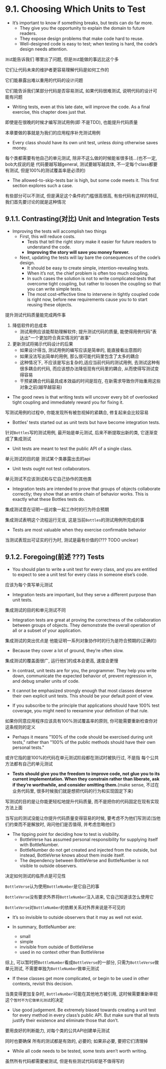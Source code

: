 # 9.1. Choosing Which Units to Test

+ It’s important to know if something breaks, but tests can do far more.
    + They give you the opportunity to explain the domain to future readers.
    + They expose design problems that make code hard to reuse.
    + Well-designed code is easy to test; when testing is hard, the code’s design needs attention.

`测试`能告诉我们 哪里出了问题, 但是`测试`能做的事远比这个多

它们让代码未来的维护者更容易理解代码是如何工作的

它们能暴露出难以重用的代码的设计问题

它们能告诉我们某部分代码是否容易测试, 如果代码很难测试, 说明代码的设计可能有问题

+ Writing tests, even at this late date, will improve the code. As a final exercise, this chapter does just that.

即使是在很晚的时候才编写测试用例(即 不是TDD), 也能提升代码质量

本章要做的事就是为我们的应用程序补充测试用例

+ Every class should have its own unit test, unless doing otherwise saves money.

每个类都需要有他自己的单元测试, 除非不这么做的时候能省很多钱...(也不一定, bob大叔说的是 代码要越写越general, 测试要越写越具体, 不一定每个class都要有测试, 但是100%的测试覆盖率是必须的)

+ The allowed-to-skip-tests bar is high, but some code meets it. This first section explores such a case.

有些部分可以不测试, 但是满足这个条件的门槛很高很高, 有些代码有这样的特征, 我们首先要讨论的就是这种情况

## 9.1.1. Contrasting(对比) Unit and Integration Tests

+ Improving the tests will accomplish two things
    + First, this will reduce costs.
        + Tests that tell the right story make it easier for future readers to understand the code.
        + **Improving the story will save you money forever.**
    + Next, updating the tests will lay bare the consequences of the code’s design.
        + It should be easy to create simple, intention-revealing tests.
        + When it’s not, the chief problem is often too much coupling.
        + In such cases the solution is not to write complicated tests that overcome tight coupling, but rather to loosen the coupling so that you can write simple tests.
        + The most cost-effective time to intervene in tightly coupled code is right now, before new requirements cause you to to start reusing these objects.

提升测试代码质量能完成两件事

1. 降低软件的总成本
    + 测试用例应该能帮助理解软件; 提升测试代码的质量, 能使得用例代码"表达出"一个更加符合真实情况的"故事"
2. 更新测试将揭示代码设计的后果
    + 如果设计得当, 测试用例的编写应该是简单的, 能直接看出意图的
    + 如果没法写出简单的用例, 那么很可能代码里包含了太多的耦合
    + 这种情况下, 不应该是写出复杂的,适应当前代码的测试用例, 去测试这种有很多耦合的代码, 而应该想办法降低现有代码里的耦合, 从而使得写测试变得容易
    + 干预紧耦合代码最具成本效益的时间是现在, 在新需求导致你开始重用这些对象之前(越早越容易)

+ The good news is that writing tests will uncover every bit of overlooked tight coupling and immediately reward you for fixing it.

写测试用例的过程中, 你能发现所有被忽视掉的紧耦合, 修复起来会比较容易

+ Bottles' tests started out as unit tests but have become integration tests.

针对`Bottles`写的测试用例, 最开始是单元测试, 后来不断提取出新的类, 它逐渐变成了集成测试

+ Unit tests are meant to test the public API of a single class.

单元测试的目的是 测试某个类暴露出去的api

+ Unit tests ought not test collaborators.

单元测试不应该测试和与它自己协作的其他类

+ Integration tests are intended to prove that groups of objects collaborate correctly; they show that an entire chain of behavior works. This is exactly what these Bottles tests do.

集成测试意在证明一组对象一起工作时的行为符合预期

集成测试表明这个流程运行无误, 这是当前`Bottles`的测试用例所完成的事

+ Tests are most valuable when they exercise confirmable behavior

当测试表现出可证实的行为时, 测试是最有价值的(??? TODO unclear)

## 9.1.2. Foregoing(前述 ???) Tests

+ You should plan to write a unit test for every class, and you are entitled to expect to see a unit test for every class in someone else’s code.

应该为每个类写单元测试

+ Integration tests are important, but they serve a different purpose than unit tests.

集成测试的目的和单元测试不同

+ Integration tests are great at proving the correctness of the collaboration between groups of objects. They demonstrate the overall operation of all or a subset of your application.

集成测试的突出优点是 他能证明一系列对象协作时的行为是符合预期的(正确的)

+ Because they cover a lot of ground, they’re often slow.

集成测试的覆盖面很广, 运行他们的成本会更高, 速度会更慢

+ In contrast, unit tests are for you, the programmer. They help you write down, communicate the expected behavior of, prevent regression in, and debug smaller units of code.

+ It cannot be emphasized strongly enough that most classes deserve their own explicit unit tests. This should be your default point of view.

+ If you subscribe to the principle that applications should have 100% test coverage, you might need to reexamine your definition of that rule.

如果你同意应用程序应该具有100%测试覆盖率的原则, 你可能需要重新检查你对这条规则的定义

+ Perhaps it means "100% of the code should be exercised during unit tests," rather than "100% of the public methods should have their own personal tests."

或许它指的是100%的代码在单元测试阶段都在测试时被执行过, 不是指 每个公共方法都有自己的单元测试

+ **Tests should give you the freedom to improve code, not glue you to its current implementation. When they constrain rather than liberate, ask if they’re worthwhile, and consider omitting them.**(make sense, 不过在业务代码里, 很多时候我们就是想把代码的行为和实现固定下来)

写测试的目的是让你能更轻松地提升代码质量, 而不是把你的代码固定在现有实现方法上面

当写出的测试没能让你提升代码质量变得容易的时候, 要考虑不为他们写测试(当他们约束而不是解放时, 询问他们是否值得, 并考虑忽略他们)

+ The tipping point for deciding how to test is visibility.
    + BottleVerse has assumed personal responsibility for supplying itself with BottleNumber.
    + BottleNumber do not get created and injected from the outside, but instead, BottleVerse knows about them inside itself.
    + The dependency between BottleVerse and BottleNumber is not visible to outside observers.

决定如何测试的临界点是可见性

`BottleVerse`认为使用`BottleNumber`是它自己的事

`BottleVerse`没有要求外界将`BottleNumber`注入进来, 它自己知道该怎么使用它

`BottleVerse`对`BottleNumber`的依赖关系对外界来说是不可见的

+ It’s so invisible to outside observers that it may as well not exist.

+ In summary, BottleNumber are:
    + small
    + simple
    + invisible from outside of BottleVerse
    + used in no context other than BottleVerse

综上, 可以暂时把`BottleNumber`看成`BottleVerse`的一部分, 只需为`BottleVerse`做单元测试, 不需要单独为`BottleNumber`做单元测试

+ If these classes get more complicated, or begin to be used in other contexts, revisit this decision.

当类变得更加复杂时, `BottleNumber`可能在其他地方被引用, 这时候需要重新审视这个`暂时不为它做单元测试`的决定

+ Use good judgement. Be extremely biased towards creating a unit test for every method in every class’s public API. But make sure that all tests justify their existence and eliminate those that don’t.

要用良好的判断能力, 对每个类的公共API创建单元测试

同时也要确保 所有的测试都是有效的, 必要的; 如果非必要, 要把它们清理掉

+ While all code needs to be tested, some tests aren’t worth writing.

虽然所有代码都需要被测试, 但是有些测试代码却是不值得写的
